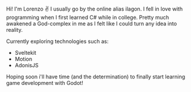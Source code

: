 Hi! I'm Lorenzo ✌
I usually go by the online alias ilagon.
I fell in love with programming when I first learned C# while in college.
Pretty much awakened a God-complex in me as I felt like I could turn any idea into reality.

Currently exploring technologies such as:
- Sveltekit
- Motion
- AdonisJS

Hoping soon i'll have time (and the determination) to finally start learning game development with Godot!

<!---
ilagon/ilagon is a ✨ special ✨ repository because its `README.md` (this file) appears on your GitHub profile.
You can click the Preview link to take a look at your changes.
--->
